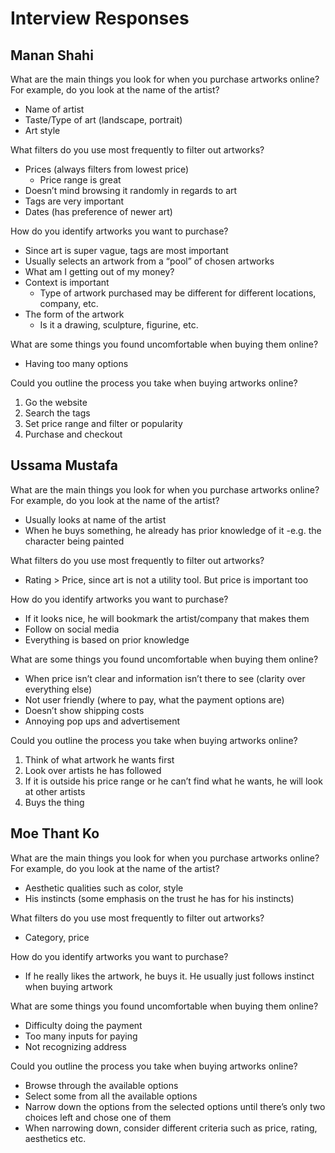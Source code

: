 # Interview Responses

## Manan Shahi

What are the main things you look for when you purchase artworks online? For example, do you look at the name of the artist?

- Name of artist
- Taste/Type of art (landscape, portrait)
- Art style

What filters do you use most frequently to filter out artworks?

- Prices (always filters from lowest price)
	- Price range is great
- Doesn’t mind browsing it randomly in regards to art 
- Tags are very important
- Dates (has preference of newer art)

How do you identify artworks you want to purchase? 
- Since art is super vague, tags are most important 
- Usually selects an artwork from a “pool” of chosen artworks 
- What am I getting out of my money? 
- Context is important
	- Type of artwork purchased may be different for different locations, company, etc. 
- The form of the artwork
	- Is it a drawing, sculpture, figurine, etc.

What are some things you found uncomfortable when buying them online? 
- Having too many options 

Could you outline the process you take when buying artworks online? 
1.	Go the website
2.	Search the tags 
3.	Set price range and filter or popularity 
4.	Purchase and checkout 


## Ussama Mustafa

What are the main things you look for when you purchase artworks online? For example, do you look at the name of the artist?

- Usually looks at name of the artist
- When he buys something, he already has prior knowledge of it
	-e.g. the character being painted 

What filters do you use most frequently to filter out artworks?

- Rating > Price, since art is not a utility tool. But price is important too

How do you identify artworks you want to purchase? 

- If it looks nice, he will bookmark the artist/company that makes them 
- Follow on social media 
- Everything is based on prior knowledge 

What are some things you found uncomfortable when buying them online? 

- When price isn’t clear and information isn’t there to see (clarity over everything else)
- Not user friendly (where to pay, what the payment options are)
- Doesn’t show shipping costs 
- Annoying pop ups and advertisement 

Could you outline the process you take when buying artworks online? 
1.	Think of what artwork he wants first
2.	Look over artists he has followed
3.	If it is outside his price range or he can’t find what he wants, he will look at other artists
4.	Buys the thing 


## Moe Thant Ko 

What are the main things you look for when you purchase artworks online? For example, do you look at the name of the artist?
-	Aesthetic qualities such as color, style
-	His instincts (some emphasis on the trust he has for his instincts)

What filters do you use most frequently to filter out artworks?
-	Category, price

How do you identify artworks you want to purchase? 

- If he really likes the artwork, he buys it. He usually just follows instinct when buying artwork 

What are some things you found uncomfortable when buying them online? 
-	Difficulty doing the payment
-	Too many inputs for paying
-	Not recognizing address

Could you outline the process you take when buying artworks online? 
-	Browse through the available options
-	Select some from all the available options
-	Narrow down the options from the selected options until there’s only two choices left and chose one of them
-	When narrowing down, consider different criteria such as price, rating, aesthetics etc.


